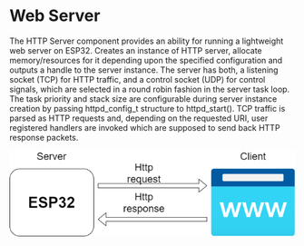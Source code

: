# Web Server

The HTTP Server component provides an ability for running a lightweight web server on ESP32. Creates an instance of HTTP server, allocate memory/resources for it depending upon the specified configuration and outputs a handle to the server instance. The server has both, a listening socket (TCP) for HTTP traffic, and a control socket (UDP) for control signals, which are selected in a round robin fashion in the server task loop. The task priority and stack size are configurable during server instance creation by passing httpd_config_t structure to httpd_start(). TCP traffic is parsed as HTTP requests and, depending on the requested URI, user registered handlers are invoked which are supposed to send back HTTP response packets.

![](images/werserver.png)
